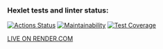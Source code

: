 ### Hexlet tests and linter status:
[![Actions Status](https://github.com/honest-niceman/java-project-99/actions/workflows/hexlet-check.yml/badge.svg)](https://github.com/honest-niceman/java-project-99/actions)
[![Maintainability](https://api.codeclimate.com/v1/badges/6d8907d130037c894b0b/maintainability)](https://codeclimate.com/github/honest-niceman/java-project-99/maintainability)
[![Test Coverage](https://api.codeclimate.com/v1/badges/6d8907d130037c894b0b/test_coverage)](https://codeclimate.com/github/honest-niceman/java-project-99/test_coverage)

[LIVE ON RENDER.COM](https://java-project-99-j27g.onrender.com)

